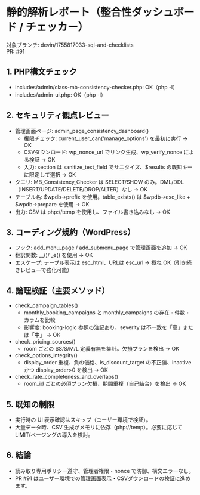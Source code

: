 # 静的解析レポート（整合性ダッシュボード / チェッカー）

対象ブランチ: devin/1755817033-sql-and-checklists  
PR: #91

## 1. PHP構文チェック
- includes/admin/class-mb-consistency-checker.php: OK（php -l）
- includes/admin-ui.php: OK（php -l）

## 2. セキュリティ観点レビュー
- 管理画面ページ: admin_page_consistency_dashboard()
  - 権限チェック: current_user_can('manage_options') を最初に実行 → OK
  - CSVダウンロード: wp_nonce_url でリンク生成、wp_verify_nonce による検証 → OK
  - 入力: section は sanitize_text_field でサニタイズ、$results の既知キーに限定して選択 → OK
- クエリ: MB_Consistency_Checker は SELECT/SHOW のみ。DML/DDL（INSERT/UPDATE/DELETE/DROP/ALTER）なし → OK
- テーブル名: $wpdb->prefix を使用。table_exists() は $wpdb->esc_like + $wpdb->prepare を使用 → OK
- 出力: CSV は php://temp を使用し、ファイル書き込みなし → OK

## 3. コーディング規約（WordPress）
- フック: add_menu_page / add_submenu_page で管理画面を追加 → OK
- 翻訳関数: __()/ _e() を使用 → OK
- エスケープ: テーブル表示は esc_html、URLは esc_url → 概ね OK（引き続きレビューで強化可能）

## 4. 論理検証（主要メソッド）
- check_campaign_tables()
  - monthly_booking_campaigns と monthly_campaigns の存在・件数・カラムを比較
  - 影響度: booking-logic 参照の注記あり、severity は不一致を「高」または「中」 → OK
- check_pricing_sources()
  - room ごとの SS/S/M/L 定義有無を集計。欠損プランを検出 → OK
- check_options_integrity()
  - display_order 重複、負の価格、is_discount_target の不正値、inactive かつ display_order>0 を検出 → OK
- check_rate_completeness_and_overlaps()
  - room_id ごとの必須プラン欠損、期間重複（自己結合）を検出 → OK

## 5. 既知の制限
- 実行時の UI 表示確認はスキップ（ユーザー環境で検証）。
- 大量データ時、CSV 生成がメモリに依存（php://temp）。必要に応じて LIMIT/ページングの導入を検討。

## 6. 結論
- 読み取り専用ポリシー遵守、管理者権限・nonce で防御、構文エラーなし。
- PR #91 はユーザー環境での管理画面表示・CSVダウンロードの検証に進めます。

